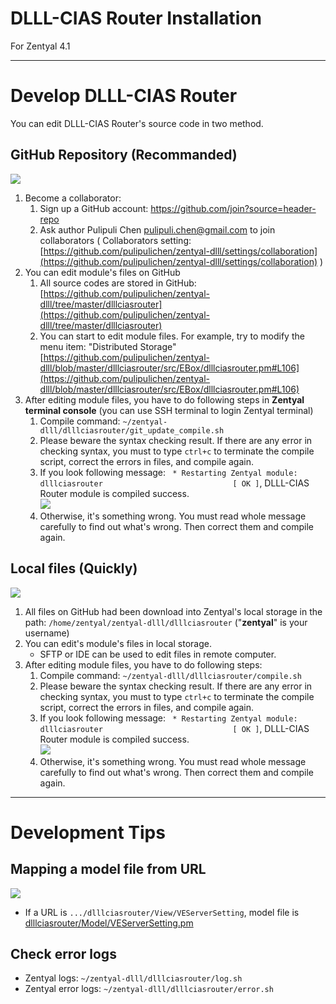 DLLL-CIAS Router Installation
=======

For Zentyal 4.1


----------


# Develop DLLL-CIAS Router #

You can edit DLLL-CIAS Router's source code in two method.

## GitHub Repository (Recommanded)

![](https://lh3.googleusercontent.com/-UmoGGcJLc_c/WXdpH-r4PSI/AAAAAAADO6Y/LC1jM9TTgLQ5sZ9KYLmmbnSsD08uStZDgCHMYCw/s0/2017-07-25_23-50-20.png)

1. Become a collaborator:
	1. Sign up a GitHub account: https://github.com/join?source=header-repo
	2. Ask author Pulipuli Chen <pulipuli.chen@gmail.com> to join collaborators ( Collaborators setting: [https://github.com/pulipulichen/zentyal-dlll/settings/collaboration](https://github.com/pulipulichen/zentyal-dlll/settings/collaboration) )
2. You can edit module's files on GitHub
	1. All source codes are stored in GitHub: [https://github.com/pulipulichen/zentyal-dlll/tree/master/dlllciasrouter](https://github.com/pulipulichen/zentyal-dlll/tree/master/dlllciasrouter)
	2. You can start to edit module files. For example, try to modify the menu item: "Distributed Storage" [https://github.com/pulipulichen/zentyal-dlll/blob/master/dlllciasrouter/src/EBox/dlllciasrouter.pm#L106](https://github.com/pulipulichen/zentyal-dlll/blob/master/dlllciasrouter/src/EBox/dlllciasrouter.pm#L106)
3. After editing module files, you have to do following steps in **Zentyal terminal console** (you can use SSH terminal to login Zentyal terminal)
	1. Compile command: ```` ~/zentyal-dlll/dlllciasrouter/git_update_compile.sh ````
	2. Please beware the syntax checking result. If there are any error in checking syntax, you must to type ```` ctrl+c ```` to terminate the compile script, correct the errors in files, and compile again.
	3. If you look following message: ````  * Restarting Zentyal module: dlllciasrouter                             [ OK ] ````, DLLL-CIAS Router module is compiled success. <br/> ![](https://lh3.googleusercontent.com/-aB5PQQdE0LA/WXdsfRapp7I/AAAAAAADO6w/f8FjzBkt18IhxVgUZmvNBTABInAuxq7PACHMYCw/s0/2017-07-26_00-04-42.png)
	4. Otherwise, it's something wrong. You must read whole message carefully to find out what's wrong. Then correct them and compile again.  


## Local files (Quickly)

![](https://lh3.googleusercontent.com/-6XMd2lIeiAM/WXdtytoQJXI/AAAAAAADO64/2uqhbRgKS-UkeOlEkRq9ceB8EqSkxI5SwCHMYCw/s0/2017-07-26_00-10-15.png)

1. All files on GitHub had been download into Zentyal's local storage in the path: ```` /home/zentyal/zentyal-dlll/dlllciasrouter ```` ("**zentyal**" is your username)
2. You can edit's module's files in local storage.
	* SFTP or IDE can be used to edit files in remote computer. 
3. After editing module files, you have to do following steps:
	1. Compile command: ```` ~/zentyal-dlll/dlllciasrouter/compile.sh ````
	2. Please beware the syntax checking result. If there are any error in checking syntax, you must to type ```` ctrl+c ```` to terminate the compile script, correct the errors in files, and compile again.
	3. If you look following message: ````  * Restarting Zentyal module: dlllciasrouter                             [ OK ] ````, DLLL-CIAS Router module is compiled success. <br/> 
![](https://lh3.googleusercontent.com/-aB5PQQdE0LA/WXdsfRapp7I/AAAAAAADO6w/f8FjzBkt18IhxVgUZmvNBTABInAuxq7PACHMYCw/s0/2017-07-26_00-04-42.png)
	4. Otherwise, it's something wrong. You must read whole message carefully to find out what's wrong. Then correct them and compile again.  

----------

# Development Tips

## Mapping a model file from URL

![](https://lh3.googleusercontent.com/-zz2M1LGMJ9U/WXhTL2hS6GI/AAAAAAADO8c/3lRt6qDxA1kahukD9P2_vmLzjZ2Pkvl1wCHMYCw/s0/2017-07-26_16-29-00.png)

* If a URL is ````.../dlllciasrouter/View/VEServerSetting````, model file is [dlllciasrouter/Model/VEServerSetting.pm](https://github.com/pulipulichen/zentyal-dlll/blob/master/dlllciasrouter/src/EBox/dlllciasrouter/Model/VEServerSetting.pm)

## Check error logs

* Zentyal logs: ```` ~/zentyal-dlll/dlllciasrouter/log.sh ````
* Zentyal error logs: ```` ~/zentyal-dlll/dlllciasrouter/error.sh ````

